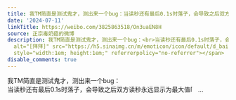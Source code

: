 ```yaml
---
title: 我TM简直是测试鬼才，测出来一个bug：当读秒还有最后0.1s时落子，会导致之后双方读秒永远显示为最大值[拜拜]
date: '2024-07-11'
linkTitle: https://weibo.com/3825863518/On3uaEN8H
source: 正宗毒奶菇的微博
description: 我TM简直是测试鬼才，测出来一个bug：<br>当读秒还有最后0.1s时落子，会导致之后双方读秒永远显示为最大值<span class="url-icon"><img
  alt="[拜拜]" src="https://h5.sinaimg.cn/m/emoticon/icon/default/d_baibai-8bfa9c2a4f.png"
  style="width:1em; height:1em;" referrerpolicy="no-referrer"></span>  ...
disable_comments: true
---
```

我TM简直是测试鬼才，测出来一个bug：<br>当读秒还有最后0.1s时落子，会导致之后双方读秒永远显示为最大值<span class="url-icon"><img alt="[拜拜]" src="https://h5.sinaimg.cn/m/emoticon/icon/default/d_baibai-8bfa9c2a4f.png" style="width:1em; height:1em;" referrerpolicy="no-referrer"></span>  ...